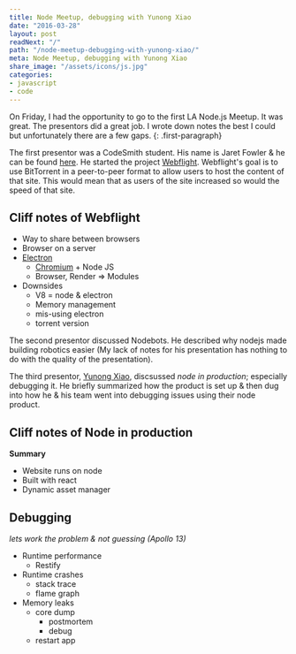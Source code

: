 ```yaml
---
title: Node Meetup, debugging with Yunong Xiao
date: "2016-03-28"
layout: post
readNext: "/"
path: "/node-meetup-debugging-with-yunong-xiao/"
meta: Node Meetup, debugging with Yunong Xiao
share_image: "/assets/icons/js.jpg"
categories:
- javascript
- code
---
```


On Friday, I had the opportunity to go to the first LA Node.js Meetup. It was great. The presentors did a great job. I wrote down notes the best I could but unfortunately there are a few gaps. 
{: .first-paragraph}

The first presentor was a CodeSmith student. His name is Jaret Fowler & he can be found [here](//github.com/10000highfives). He started the project [Webflight](//webflight.io). Webflight's goal is to use BitTorrent in a peer-to-peer format to allow users to host the content of that site. This would mean that as users of the site increased so would the speed of that site.

## Cliff notes of Webflight

-  Way to share between browsers
-  Browser on a server
-  [Electron](//electron.atom.io/)
   -  [Chromium](//www.chromium.org/Home) + Node JS
   -  Browser, Render => Modules
-  Downsides
   -  V8 = node & electron
   -  Memory management
   -  mis-using electron
   -  torrent version

The second presentor discussed Nodebots. He described why nodejs made building robotics easier (My lack of notes for his presentation has nothing to do with the quality of the presentation). 

The third presentor, [Yunong Xiao](//yunong.io/), discsussed *node in production*; especially debugging it. He briefly summarized how the product is set up & then dug into how he & his team went into debugging issues using their node product.

## Cliff notes of Node in production

**Summary**
-  Website runs on node
-  Built with react
-  Dynamic asset manager

## Debugging

_lets work the problem & not guessing (Apollo 13)_

-  Runtime performance
   -  Restify
-  Runtime crashes
   -  stack trace
   -  flame graph
-  Memory leaks
   -  core dump
      -  postmortem
      -  debug
   -  restart app
